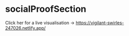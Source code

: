 # socialProofSection

Click her for a live visualisation ->   https://vigilant-swirles-247026.netlify.app/
